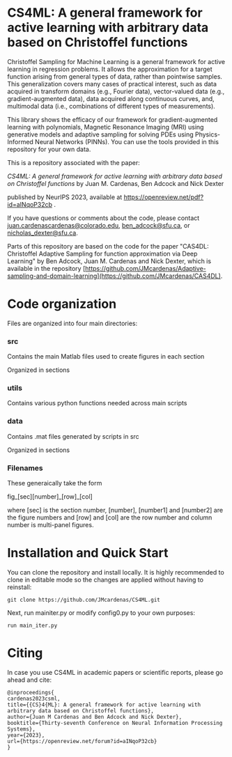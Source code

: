 # CS4ML: A general framework for active learning with arbitrary data based on Christoffel functions 

Christoffel Sampling for Machine Learning is a general framework for active learning in regression problems. It allows the approximation for a target function arising from general types of data, rather than pointwise samples. This generalization covers many cases of practical interest, such as data acquired in transform domains (e.g., Fourier data), vector-valued data (e.g., gradient-augmented data), data acquired along continuous curves, and, multimodal data (i.e., combinations of different types of measurements). 

This library shows the efficacy of our framework for gradient-augmented learning with polynomials, Magnetic Resonance Imaging (MRI) using generative models and adaptive sampling for solving PDEs using Physics-Informed Neural Networks (PINNs). You can use the tools provided in this repository for your own data. 
 
This is a repository associated with the paper:

_CS4ML: A general framework for active learning with arbitrary data based on Christoffel functions_ by Juan M. Cardenas, Ben Adcock and Nick Dexter  

published by NeurIPS 2023, available at https://openreview.net/pdf?id=aINqoP32cb .

If you have questions or comments about the code, please contact [juan.cardenascardenas@colorado.edu](mailto:juan.cardenascardenas@colorado.edu?subject=[GitHub]%20Source%20Han%20Sans), [ben_adcock@sfu.ca](mailto:ben_adcock@sfu.ca?subject=[GitHub]%20Source%20Han%20Sans), or [nicholas_dexter@sfu.ca](mailto:nicholas_dexter@sfu.ca?subject=[GitHub]%20Source%20Han%20Sans).

Parts of this repository are based on the code for the paper "CAS4DL: Christoffel Adaptive Sampling for function approximation via Deep Learning" by Ben Adcock, Juan M. Cardenas and Nick Dexter,  which is available in the repository [https://github.com/JMcardenas/Adaptive-sampling-and-domain-learning](https://github.com/JMcardenas/CAS4DL). 

# Code organization 
Files are organized into four main directories:

### src 
Contains the main Matlab files used to create figures in each section

Organized in sections

### utils 
Contains various python functions needed across main scripts

### data 
Contains .mat files generated by scripts in src

Organized in sections

### Filenames

These generaically take the form 

fig_[sec][number]\_[row]_[col]

where [sec] is the section number, [number], [number1] and [number2] are the figure numbers and [row] and [col] are the row number and column number is multi-panel figures.

# Installation and Quick Start 

You can clone the repository and install locally. It is highly recommended to clone in editable mode so the changes are applied without having to reinstall:
 
```
git clone https://github.com/JMcardenas/CS4ML.git
```
Next, run mainiter.py or modify config0.py to your own purposes: 

```
run main_iter.py
```

# Citing 
In case you use CS4ML in academic papers or scientific reports, please go ahead and cite:

```
@inproceedings{
cardenas2023csml,
title={{CS}4{ML}: A general framework for active learning with arbitrary data based on Christoffel functions},
author={Juan M Cardenas and Ben Adcock and Nick Dexter},
booktitle={Thirty-seventh Conference on Neural Information Processing Systems},
year={2023},
url={https://openreview.net/forum?id=aINqoP32cb}
}
```
